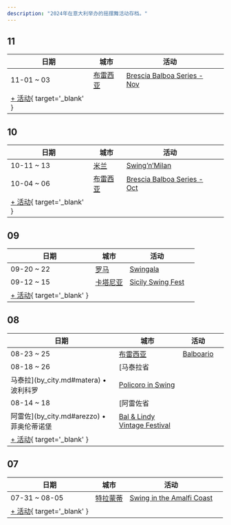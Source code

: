 ```yaml
---
description: "2024年在意大利举办的摇摆舞活动存档。"
---
```


## 11

| 日期 | 城市 | 活动 | |
| --- | --- | --- | --- |
| 11-01 ~ 03 | [布雷西亚](by_city.md#brescia) | [Brescia Balboa Series - Nov](brescia-balboa-series-nov-2024.md) |  |
| [+ 活动](https://github.com/swingdance/events/issues/new?assignees=&labels=add+event&projects=&template=02-add_entity.yml&title=%5B2024%2Fit%5D%20%3CName%3E&region=it&province=&city=&org_id=&date_starts=2024-11-&date_ends=2024-11-){ target='_blank' }

## 10

| 日期 | 城市 | 活动 | |
| --- | --- | --- | --- |
| 10-11 ~ 13 | [米兰](by_city.md#milan) | [Swing’n’Milan](swing-n-milan-2024.md) |  |
| 10-04 ~ 06 | [布雷西亚](by_city.md#brescia) | [Brescia Balboa Series - Oct](brescia-balboa-series-oct-2024.md) |  |
| [+ 活动](https://github.com/swingdance/events/issues/new?assignees=&labels=add+event&projects=&template=02-add_entity.yml&title=%5B2024%2Fit%5D%20%3CName%3E&region=it&province=&city=&org_id=&date_starts=2024-10-&date_ends=2024-10-){ target='_blank' }

## 09

| 日期 | 城市 | 活动 | |
| --- | --- | --- | --- |
| 09-20 ~ 22 | [罗马](by_city.md#rome) | [Swingala](swingala-2024.md) |  |
| 09-12 ~ 15 | [卡塔尼亚](by_city.md#catania) | [Sicily Swing Fest](sicily-swing-fest-2024.md) |  |
| [+ 活动](https://github.com/swingdance/events/issues/new?assignees=&labels=add+event&projects=&template=02-add_entity.yml&title=%5B2024%2Fit%5D%20%3CName%3E&region=it&province=&city=&org_id=&date_starts=2024-09-&date_ends=2024-09-){ target='_blank' }

## 08

| 日期 | 城市 | 活动 | |
| --- | --- | --- | --- |
| 08-23 ~ 25 | [布雷西亚](by_city.md#brescia) | [Balboario](balboario-2024.md) |  |
| 08-18 ~ 26 | [马泰拉省
马泰拉](by_city.md#matera) • 波利科罗 | [Policoro in Swing](policoro-in-swing-2024.md) |  |
| 08-14 ~ 18 | [阿雷佐省
阿雷佐](by_city.md#arezzo) • 菲奥伦蒂诺堡 | [Bal & Lindy Vintage Festival](bal-n-lindy-vintage-festival-2024.md) |  |
| [+ 活动](https://github.com/swingdance/events/issues/new?assignees=&labels=add+event&projects=&template=02-add_entity.yml&title=%5B2024%2Fit%5D%20%3CName%3E&region=it&province=&city=&org_id=&date_starts=2024-08-&date_ends=2024-08-){ target='_blank' }

## 07

| 日期 | 城市 | 活动 | |
| --- | --- | --- | --- |
| 07-31 ~ 08-05 | [特拉蒙蒂](by_city.md#tramonti) | [Swing in the Amalfi Coast](swing-in-the-amalfi-coast-2024.md) |  |
| [+ 活动](https://github.com/swingdance/events/issues/new?assignees=&labels=add+event&projects=&template=02-add_entity.yml&title=%5B2024%2Fit%5D%20%3CName%3E&region=it&province=&city=&org_id=&date_starts=2024-07-&date_ends=2024-07-){ target='_blank' }

